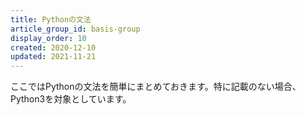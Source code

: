 ```yaml
---
title: Pythonの文法
article_group_id: basis-group
display_order: 10
created: 2020-12-10
updated: 2021-11-21
---
```

ここではPythonの文法を簡単にまとめておきます。特に記載のない場合、Python3を対象としています。
